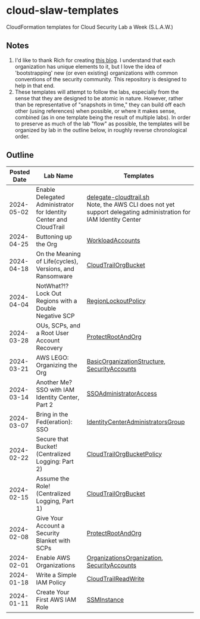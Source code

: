 # cloud-slaw-templates

CloudFormation templates for Cloud Security Lab a Week (S.L.A.W.)

## Notes

1. I'd like to thank Rich for creating [this blog](https://slaw.securosis.com/). I understand that each organization
   has unique elements to it, but I love the idea of 'bootstrapping' new (or even existing)
   organizations with common conventions of the security community. This repository is
   designed to help in that end.
2. These templates will attempt to follow the labs, especially from the sense that they
   are designed to be atomic in nature. However, rather than be representative of
   "snapshots in time," they can build off each other (using references) when possible, or
   where it makes sense, combined (as in one template being the result of multiple labs).
   In order to preserve as much of the lab "flow" as possible, the templates will be
   organized by lab in the outline below, in roughly reverse chronological order.

## Outline

| Posted Date | Lab Name                                                          | Templates                                                                                                                                                |
| ----------- | ----------------------------------------------------------------- | -------------------------------------------------------------------------------------------------------------------------------------------------------- |
| 2024-05-02  | Enable Delegated Administrator for Identity Center and CloudTrail | [delegate-cloudtrail.sh](./scripts/delegate-cloudtrail.sh)<br />Note, the AWS CLI does not yet support delegating administration for IAM Identity Center |
| 2024-04-25  | Buttoning up the Org                                              | [WorkloadAccounts](./templates/WorkloadAccounts.template)                                                                                                |
| 2024-04-18  | On the Meaning of Life(cycles), Versions, and Ransomware          | [CloudTrailOrgBucket](./templates/CloudTrailOrgBucket.template)                                                                                          |
| 2024-04-04  | NotWhat?!? Lock Out Regions with a Double Negative SCP            | [RegionLockoutPolicy](./templates/RegionLockoutPolicy.template)                                                                                          |
| 2024-03-28  | OUs, SCPs, and a Root User Account Recovery                       | [ProtectRootAndOrg](./templates/ProtectRootAndOrg.template)                                                                                              |
| 2024-03-21  | AWS LEGO: Organizing the Org                                      | [BasicOrganizationStructure](./templates/BasicOrganizationStructure.template), [SecurityAccounts](./templates/SecurityAccounts.template)                 |
| 2024-03-14  | Another Me? SSO with IAM Identity Center, Part 2                  | [SSOAdministratorAccess](./templates/SSOAdministratorAccess.template)                                                                                    |
| 2024-03-07  | Bring in the Fed(eration): SSO                                    | [IdentityCenterAdministratorsGroup](./templates/IdentityCenterAdministratorsGroup.template)                                                              |
| 2024-02-22  | Secure that Bucket! (Centralized Logging: Part 2)                 | [CloudTrailOrgBucketPolicy](./templates/CloudTrailOrgBucketPolicy.template)                                                                              |
| 2024-02-15  | Assume the Role! (Centralized Logging, Part 1)                    | [CloudTrailOrgBucket](./templates/CloudTrailOrgBucket.template)                                                                                          |
| 2024-02-08  | Give Your Account a Security Blanket with SCPs                    | [ProtectRootAndOrg](./templates/ProtectRootAndOrg.template)                                                                                              |
| 2024-02-01  | Enable AWS Organizations                                          | [OrganizationsOrganization](./templates/OrganizationsOrganization.template), [SecurityAccounts](./templates/SecurityAccounts.template)                   |
| 2024-01-18  | Write a Simple IAM Policy                                         | [CloudTrailReadWrite](./templates/CloudTrailReadWrite.template)                                                                                          |
| 2024-01-11  | Create Your First AWS IAM Role                                    | [SSMInstance](./templates/SSMInstance.template)                                                                                                          |
